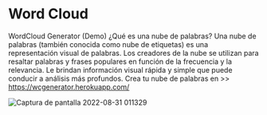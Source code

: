 # Word Cloud

WordCloud Generator (Demo)
¿Qué es una nube de palabras?
Una nube de palabras (también conocida como nube de etiquetas) es una representación visual de palabras. Los creadores de la nube se utilizan para resaltar palabras y frases populares en función de la frecuencia y la relevancia. Le brindan información visual rápida y simple que puede conducir a análisis más profundos.
Crea tu nube de palabras en  >> https://wcgenerator.herokuapp.com/

![Captura de pantalla 2022-08-31 011329](https://user-images.githubusercontent.com/29576337/187814443-9d44769b-0b08-4e78-ab41-dbd48ac1ef2b.jpg)
